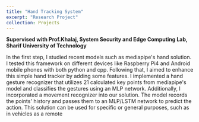 ```yaml
---
title: "Hand Tracking System"
excerpt: "Research Project"
collection: Projects
---
```



<b> Supervised with Prof.Khalaj, System Security and Edge Computing Lab, Sharif University of Technology </b>

In the first step, I studied recent models such as mediapipe's hand solution.
I tested this framework on different devices like Raspberry Pi4 and Android mobile phones with both python and cpp.
Following that, I aimed to enhance this simple hand tracker by adding some features. 
I implemented a hand gesture recognizer that utilizes 21 calculated key points from mediapipe's model and classifies the gestures using an MLP network.
Additionally, I incorporated a movement recognizer into our solution.
The model records the points' history and passes them to an MLP/LSTM network to predict the action. 
This solution can be used for specific or general purposes, such as in vehicles as a remote
